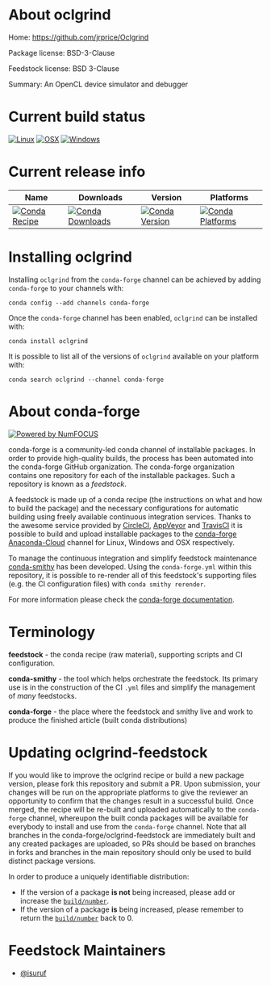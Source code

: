 <!--
# -*- mode: jinja -*-
-->

About oclgrind
==============

Home: https://github.com/jrprice/Oclgrind

Package license: BSD-3-Clause

Feedstock license: BSD 3-Clause

Summary: An OpenCL device simulator and debugger



Current build status
====================

[![Linux](https://img.shields.io/circleci/project/github/conda-forge/oclgrind-feedstock/master.svg?label=Linux)](https://circleci.com/gh/conda-forge/oclgrind-feedstock)
[![OSX](https://img.shields.io/travis/conda-forge/oclgrind-feedstock/master.svg?label=macOS)](https://travis-ci.org/conda-forge/oclgrind-feedstock)
[![Windows](https://img.shields.io/appveyor/ci/conda-forge/oclgrind-feedstock/master.svg?label=Windows)](https://ci.appveyor.com/project/conda-forge/oclgrind-feedstock/branch/master)

Current release info
====================

| Name | Downloads | Version | Platforms |
| --- | --- | --- | --- |
| [![Conda Recipe](https://img.shields.io/badge/recipe-oclgrind-green.svg)](https://anaconda.org/conda-forge/oclgrind) | [![Conda Downloads](https://img.shields.io/conda/dn/conda-forge/oclgrind.svg)](https://anaconda.org/conda-forge/oclgrind) | [![Conda Version](https://img.shields.io/conda/vn/conda-forge/oclgrind.svg)](https://anaconda.org/conda-forge/oclgrind) | [![Conda Platforms](https://img.shields.io/conda/pn/conda-forge/oclgrind.svg)](https://anaconda.org/conda-forge/oclgrind) |

Installing oclgrind
===================

Installing `oclgrind` from the `conda-forge` channel can be achieved by adding `conda-forge` to your channels with:

```
conda config --add channels conda-forge
```

Once the `conda-forge` channel has been enabled, `oclgrind` can be installed with:

```
conda install oclgrind
```

It is possible to list all of the versions of `oclgrind` available on your platform with:

```
conda search oclgrind --channel conda-forge
```


About conda-forge
=================

[![Powered by NumFOCUS](https://img.shields.io/badge/powered%20by-NumFOCUS-orange.svg?style=flat&colorA=E1523D&colorB=007D8A)](http://numfocus.org)

conda-forge is a community-led conda channel of installable packages.
In order to provide high-quality builds, the process has been automated into the
conda-forge GitHub organization. The conda-forge organization contains one repository
for each of the installable packages. Such a repository is known as a *feedstock*.

A feedstock is made up of a conda recipe (the instructions on what and how to build
the package) and the necessary configurations for automatic building using freely
available continuous integration services. Thanks to the awesome service provided by
[CircleCI](https://circleci.com/), [AppVeyor](https://www.appveyor.com/)
and [TravisCI](https://travis-ci.org/) it is possible to build and upload installable
packages to the [conda-forge](https://anaconda.org/conda-forge)
[Anaconda-Cloud](https://anaconda.org/) channel for Linux, Windows and OSX respectively.

To manage the continuous integration and simplify feedstock maintenance
[conda-smithy](https://github.com/conda-forge/conda-smithy) has been developed.
Using the ``conda-forge.yml`` within this repository, it is possible to re-render all of
this feedstock's supporting files (e.g. the CI configuration files) with ``conda smithy rerender``.

For more information please check the [conda-forge documentation](https://conda-forge.org/docs/).

Terminology
===========

**feedstock** - the conda recipe (raw material), supporting scripts and CI configuration.

**conda-smithy** - the tool which helps orchestrate the feedstock.
                   Its primary use is in the construction of the CI ``.yml`` files
                   and simplify the management of *many* feedstocks.

**conda-forge** - the place where the feedstock and smithy live and work to
                  produce the finished article (built conda distributions)


Updating oclgrind-feedstock
===========================

If you would like to improve the oclgrind recipe or build a new
package version, please fork this repository and submit a PR. Upon submission,
your changes will be run on the appropriate platforms to give the reviewer an
opportunity to confirm that the changes result in a successful build. Once
merged, the recipe will be re-built and uploaded automatically to the
`conda-forge` channel, whereupon the built conda packages will be available for
everybody to install and use from the `conda-forge` channel.
Note that all branches in the conda-forge/oclgrind-feedstock are
immediately built and any created packages are uploaded, so PRs should be based
on branches in forks and branches in the main repository should only be used to
build distinct package versions.

In order to produce a uniquely identifiable distribution:
 * If the version of a package **is not** being increased, please add or increase
   the [``build/number``](https://conda.io/docs/user-guide/tasks/build-packages/define-metadata.html#build-number-and-string).
 * If the version of a package **is** being increased, please remember to return
   the [``build/number``](https://conda.io/docs/user-guide/tasks/build-packages/define-metadata.html#build-number-and-string)
   back to 0.

Feedstock Maintainers
=====================

* [@isuruf](https://github.com/isuruf/)

